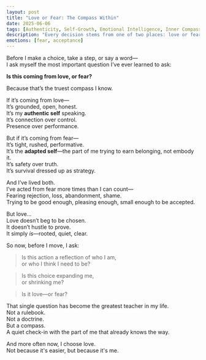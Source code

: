 ```yaml
---
layout: post
title: "Love or Fear: The Compass Within"
date: 2025-06-06
tags: [Authenticity, Self-Growth, Emotional Intelligence, Inner Compass, Healing]
description: "Every decision stems from one of two places: love or fear. One is your true self. The other, your performance self."
emotions: [fear, acceptance]
---
```


Before I make a choice, take a step, or say a word—  
I ask myself the most important question I’ve ever learned to ask:

**Is this coming from love, or fear?**

Because that’s the truest compass I know.

If it’s coming from love—  
It’s grounded, open, honest.  
It’s my **authentic self** speaking.  
It’s connection over control.  
Presence over performance.

But if it’s coming from fear—  
It’s tight, rushed, performative.  
It’s the **adapted self**—the part of me trying to earn belonging, not embody it.  
It’s safety over truth.  
It’s survival dressed up as strategy.

And I’ve lived both.  
I’ve acted from fear more times than I can count—  
Fearing rejection, loss, abandonment, shame.  
Trying to be good enough, pleasing enough, small enough to be accepted.

But love…  
Love doesn’t beg to be chosen.  
It doesn’t hustle to prove.  
It simply *is*—rooted, quiet, clear.

So now, before I move, I ask:

> Is this action a reflection of who I am,  
> or who I think I need to be?

> Is this choice expanding me,  
> or shrinking me?

> Is it love—or fear?

That single question has become the greatest teacher in my life.  
Not a rulebook.  
Not a doctrine.  
But a compass.  
A quiet check-in with the part of me that already knows the way.

And more often now, I choose love.  
Not because it's easier, but because it's me.
